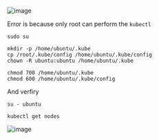 ![image](https://github.com/user-attachments/assets/7c668357-6290-44fe-9c91-c924e5ba756e)

Error is because only root can perform the `kubectl`
```
sudo su
```
```
mkdir -p /home/ubuntu/.kube
cp /root/.kube/config /home/ubuntu/.kube/config
chown -R ubuntu:ubuntu /home/ubuntu/.kube
```
```
chmod 700 /home/ubuntu/.kube
chmod 600 /home/ubuntu/.kube/config
```
And verfiry
```
su - ubuntu
```
```
kubectl get nodes
```

![image](https://github.com/user-attachments/assets/e0ea257e-75ff-49ed-81ac-be3f9dc70664)
